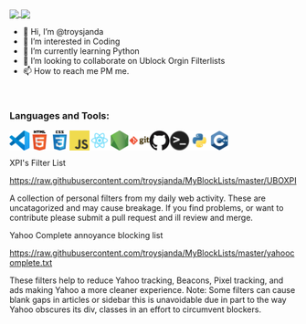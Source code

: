 <a href="https://github.com/anuraghazra/github-readme-stats">
  <img align="center" src="https://github-readme-stats.vercel.app/api?username=troysjanda&show_icons=true&theme=cobolt&hide_title=true&hide_border=true&count_private=true&icon_color=ffcc00&locale=en" />
</a>
<a href="https://github.com/anuraghazra/github-readme-stats">
  <img align="center" src="https://github-readme-stats.vercel.app/api/top-langs/?username=troysjanda&theme=cobolt&hide_title=true&hide_border=true" />
</a><br>

- 👋 Hi, I’m @troysjanda
- 👀 I’m interested in Coding
- 🌱 I’m currently learning Python
- 💞️ I’m looking to collaborate on Ublock Orgin Filterlists
- 📫 How to reach me PM me.
<br>

### Languages and Tools: 

<img align="left" alt="Visual Studio Code" width="35px" src="https://raw.githubusercontent.com/github/explore/80688e429a7d4ef2fca1e82350fe8e3517d3494d/topics/visual-studio-code/visual-studio-code.png" />
<img align="left" alt="HTML5" width="35px" src="https://raw.githubusercontent.com/github/explore/80688e429a7d4ef2fca1e82350fe8e3517d3494d/topics/html/html.png" />
<img align="left" alt="CSS3" width="35px" src="https://raw.githubusercontent.com/github/explore/80688e429a7d4ef2fca1e82350fe8e3517d3494d/topics/css/css.png" />
<img align="left" alt="JavaScript" width="35px" src="https://raw.githubusercontent.com/github/explore/80688e429a7d4ef2fca1e82350fe8e3517d3494d/topics/javascript/javascript.png" />
<img align="left" alt="React" width="35px" src="https://raw.githubusercontent.com/github/explore/80688e429a7d4ef2fca1e82350fe8e3517d3494d/topics/react/react.png" />
<img align="left" alt="Node.js" width="35px" src="https://raw.githubusercontent.com/github/explore/80688e429a7d4ef2fca1e82350fe8e3517d3494d/topics/nodejs/nodejs.png" />
<img align="left" alt="Git" width="35px" src="https://raw.githubusercontent.com/github/explore/80688e429a7d4ef2fca1e82350fe8e3517d3494d/topics/git/git.png" />
<img align="left" alt="GitHub" width="35px" src="https://raw.githubusercontent.com/github/explore/78df643247d429f6cc873026c0622819ad797942/topics/github/github.png" />
<img align="left" alt="HTML5" width="35px" src="https://raw.githubusercontent.com/github/explore/80688e429a7d4ef2fca1e82350fe8e3517d3494d/topics/terminal/terminal.png" />
<img align="left" alt="Python" width="35px" src="https://raw.githubusercontent.com/github/explore/80688e429a7d4ef2fca1e82350fe8e3517d3494d/topics/python/python.png" />
<img align="left" alt="C++" width="35px" src="https://raw.githubusercontent.com/github/explore/80688e429a7d4ef2fca1e82350fe8e3517d3494d/topics/cpp/cpp.png" />
<br>
<br>

XPI's Filter List

https://raw.githubusercontent.com/troysjanda/MyBlockLists/master/UBOXPI

A collection of personal filters from my daily web activity. These are uncatagorized and may cause breakage. If you find problems, or want to contribute please submit a pull request and ill review and merge.

Yahoo Complete annoyance blocking list

https://raw.githubusercontent.com/troysjanda/MyBlockLists/master/yahoocomplete.txt

These filters help to reduce Yahoo tracking, Beacons, Pixel tracking, and ads making Yahoo a more cleaner experience. Note: Some filters can cause blank gaps in articles or sidebar this is unavoidable due in part to the way Yahoo obscures its div, classes in an effort to circumvent blockers.

